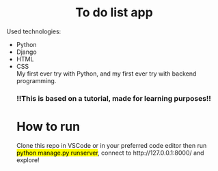 <h1 align="center">To do list app</h1>

Used technologies:
<ul>
<li>Python</li>
<li>Django</li>
<li>HTML</li>
<li>CSS</li>
My first ever try with Python, and my first ever try with backend programming.
<h3>!!This is based on a tutorial, made for learning purposes!!</h1>

<h1>How to run</h1>
Clone this repo in VSCode or in your preferred code editor then run <mark>python manage.py runserver</mark>, connect to http://127.0.0.1:8000/ and explore!
